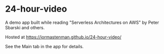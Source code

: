 # 24-hour-video
A demo app built while reading "Serverless Architectures on AWS" by Peter Sbarski and others.

Hosted at https://jormastenman.github.io/24-hour-video/

See the Main tab in the app for details.
